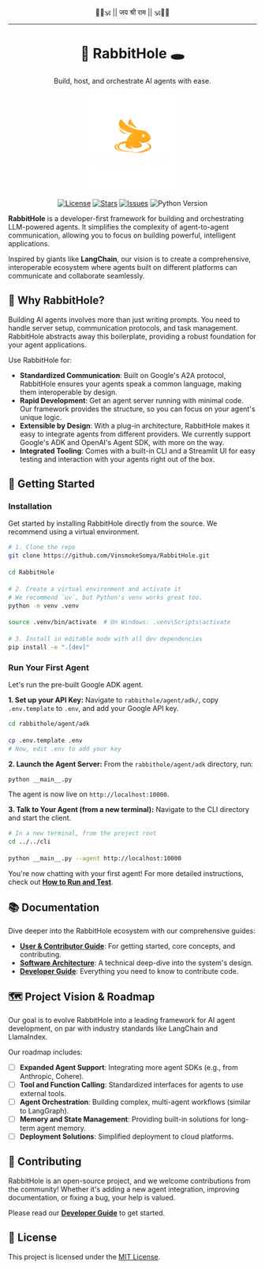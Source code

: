 <div align="center">
  🚩🧡🕉️ || जय श्री राम || 🕉️🧡🚩
</div>

---

<div align="center">
  <h1 style="border-bottom: none;">
    🐇 RabbitHole 🕳️
  </h1>
  <p>Build, host, and orchestrate AI agents with ease.</p>
</div>

<p align="center" width="100%">
  <img src="assets/logo.png" alt="RabbitHole Logo" width="200"/>
</p>

<!-- Badges -->
<p align="center">
  <a href="LICENSE"><img src="https://img.shields.io/github/license/VinsmokeSomya/RabbitHole?style=for-the-badge" alt="License"></a>
  <a href="https://github.com/VinsmokeSomya/RabbitHole/stargazers"><img src="https://img.shields.io/github/stars/VinsmokeSomya/RabbitHle?style=for-the-badge&logo=github" alt="Stars"></a>
  <a href="https://github.com/VinsmokeSomya/RabbitHole/issues"><img src="https://img.shields.io/github/issues/VinsmokeSomya/RabbitHole?style=for-the-badge" alt="Issues"></a>
  <img src="https://img.shields.io/badge/Python-3.11+-blue.svg?style=for-the-badge&logo=python" alt="Python Version">
</p>

**RabbitHole** is a developer-first framework for building and orchestrating LLM-powered agents. It simplifies the complexity of agent-to-agent communication, allowing you to focus on building powerful, intelligent applications.

Inspired by giants like **LangChain**, our vision is to create a comprehensive, interoperable ecosystem where agents built on different platforms can communicate and collaborate seamlessly.

## 🤔 Why RabbitHole?

Building AI agents involves more than just writing prompts. You need to handle server setup, communication protocols, and task management. RabbitHole abstracts away this boilerplate, providing a robust foundation for your agent applications.

Use RabbitHole for:
*   **Standardized Communication**: Built on Google's A2A protocol, RabbitHole ensures your agents speak a common language, making them interoperable by design.
*   **Rapid Development**: Get an agent server running with minimal code. Our framework provides the structure, so you can focus on your agent's unique logic.
*   **Extensible by Design**: With a plug-in architecture, RabbitHole makes it easy to integrate agents from different providers. We currently support Google's ADK and OpenAI's Agent SDK, with more on the way.
*   **Integrated Tooling**: Comes with a built-in CLI and a Streamlit UI for easy testing and interaction with your agents right out of the box.

## 🚀 Getting Started

### Installation

Get started by installing RabbitHole directly from the source. We recommend using a virtual environment.

```bash
# 1. Clone the repo
git clone https://github.com/VinsmokeSomya/RabbitHole.git

cd RabbitHole

# 2. Create a virtual environment and activate it
# We recommend `uv`, but Python's venv works great too.
python -m venv .venv

source .venv/bin/activate  # On Windows: .venv\Scripts\activate

# 3. Install in editable mode with all dev dependencies
pip install -e ".[dev]"
```

### Run Your First Agent

Let's run the pre-built Google ADK agent.

**1. Set up your API Key:**
Navigate to `rabbithole/agent/adk/`, copy `.env.template` to `.env`, and add your Google API key.

```bash
cd rabbithole/agent/adk

cp .env.template .env
# Now, edit .env to add your key
```

**2. Launch the Agent Server:**
From the `rabbithole/agent/adk` directory, run:
```bash
python __main__.py
```
The agent is now live on `http://localhost:10000`.

**3. Talk to Your Agent (from a new terminal):**
Navigate to the CLI directory and start the client.
```bash
# In a new terminal, from the project root
cd ../../cli

python __main__.py --agent http://localhost:10000
```
You're now chatting with your first agent! For more detailed instructions, check out **[How to Run and Test](./docs/howto.md)**.

## 📚 Documentation

Dive deeper into the RabbitHole ecosystem with our comprehensive guides:

- **[User & Contributor Guide](./docs/documentation.md)**: For getting started, core concepts, and contributing.
- **[Software Architecture](./docs/architecture.md)**: A technical deep-dive into the system's design.
- **[Developer Guide](./DEV-README.md)**: Everything you need to know to contribute code.

## 🗺️ Project Vision & Roadmap

Our goal is to evolve RabbitHole into a leading framework for AI agent development, on par with industry standards like LangChain and LlamaIndex.

Our roadmap includes:
- [ ] **Expanded Agent Support**: Integrating more agent SDKs (e.g., from Anthropic, Cohere).
- [ ] **Tool and Function Calling**: Standardized interfaces for agents to use external tools.
- [ ] **Agent Orchestration**: Building complex, multi-agent workflows (similar to LangGraph).
- [ ] **Memory and State Management**: Providing built-in solutions for long-term agent memory.
- [ ] **Deployment Solutions**: Simplified deployment to cloud platforms.

## 🤝 Contributing

RabbitHole is an open-source project, and we welcome contributions from the community! Whether it's adding a new agent integration, improving documentation, or fixing a bug, your help is valued.

Please read our **[Developer Guide](./DEV-README.md)** to get started.

## 📝 License

This project is licensed under the [MIT License](./LICENSE).
